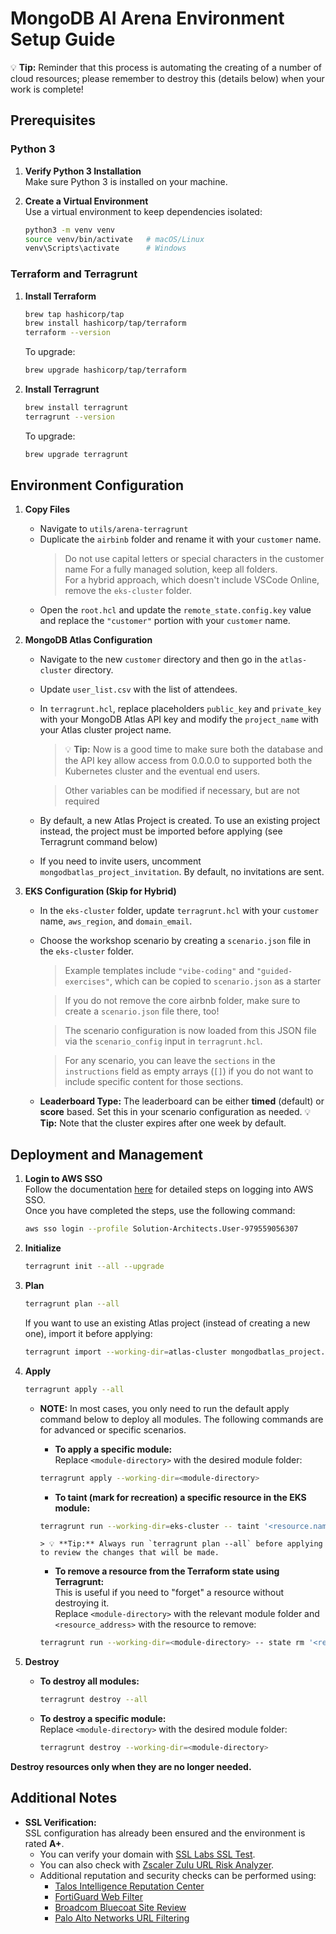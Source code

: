# MongoDB AI Arena Environment Setup Guide

💡 **Tip:** Reminder that this process is automating the creating of a number of cloud resources; please remember to destroy this (details below) when your work is complete!

## Prerequisites

### Python 3
1. **Verify Python 3 Installation**  
   Make sure Python 3 is installed on your machine.

2. **Create a Virtual Environment**  
   Use a virtual environment to keep dependencies isolated:
   ```bash
   python3 -m venv venv
   source venv/bin/activate   # macOS/Linux
   venv\Scripts\activate      # Windows
   ```

### Terraform and Terragrunt
1. **Install Terraform**  
   ```bash
   brew tap hashicorp/tap
   brew install hashicorp/tap/terraform
   terraform --version
   ```
   To upgrade:
   ```bash
   brew upgrade hashicorp/tap/terraform
   ```

2. **Install Terragrunt**  
   ```bash
   brew install terragrunt
   terragrunt --version
   ```
   To upgrade:
   ```bash
   brew upgrade terragrunt
   ```

## Environment Configuration

1. **Copy Files**  
   - Navigate to `utils/arena-terragrunt`
   - Duplicate the `airbinb` folder and rename it with your `customer` name.
      > Do not use capital letters or special characters in the customer name
      > For a fully managed solution, keep all folders.  
      > For a hybrid approach, which doesn't include VSCode Online, remove the `eks-cluster` folder.
   - Open the `root.hcl` and update the `remote_state.config.key` value and replace the `"customer"` portion with your `customer` name.

2. **MongoDB Atlas Configuration**  
   - Navigate to the new `customer` directory and then go in the `atlas-cluster` directory.
   - Update `user_list.csv` with the list of attendees.  
   - In `terragrunt.hcl`, replace placeholders `public_key` and `private_key` with your MongoDB Atlas API key and modify the `project_name` with your Atlas cluster project name.
      > 💡 **Tip:** Now is a good time to make sure both the database and the API key allow access from 0.0.0.0 to supported both the Kubernetes cluster and the eventual end users.

      > Other variables can be modified if necessary, but are not required
   - By default, a new Atlas Project is created. To use an existing project instead, the project must be imported before applying (see Terragrunt command below)
   - If you need to invite users, uncomment `mongodbatlas_project_invitation`. By default, no invitations are sent.

3. **EKS Configuration (Skip for Hybrid)**  
   - In the `eks-cluster` folder, update `terragrunt.hcl` with your `customer` name, `aws_region`, and `domain_email`.  
   - Choose the workshop scenario by creating a `scenario.json` file in the `eks-cluster` folder.  
      > Example templates include `"vibe-coding"` and `"guided-exercises"`, which can be copied to `scenario.json` as a starter
      
      > If you do not remove the core airbnb folder, make sure to create a `scenario.json` file there, too!
      
      > The scenario configuration is now loaded from this JSON file via the `scenario_config` input in `terragrunt.hcl`.
      
      > For any scenario, you can leave the `sections` in the `instructions` field as empty arrays (`[]`) if you do not want to include specific content for those sections.
   - **Leaderboard Type:** The leaderboard can be either **timed** (default) or **score** based. Set this in your scenario configuration as needed.
   💡 **Tip:** Note that the cluster expires after one week by default.

## Deployment and Management

1. **Login to AWS SSO**  
   Follow the documentation [here](https://wiki.corp.mongodb.com/pages/viewpage.action?pageId=109642642&spaceKey=10GEN&title=SA%2BAWS%2BAccess%2B-%2BUpdated%2BNov%2B2020) for detailed steps on logging into AWS SSO.  
   Once you have completed the steps, use the following command:
   ```bash
   aws sso login --profile Solution-Architects.User-979559056307
   ```

2. **Initialize**  
   ```bash
   terragrunt init --all --upgrade
   ```

3. **Plan**  
   ```bash
   terragrunt plan --all
   ```

   If you want to use an existing Atlas project (instead of creating a new one), import it before applying:
   ```bash
   terragrunt import --working-dir=atlas-cluster mongodbatlas_project.project <project_id>
   ```

4. **Apply**  
   ```bash
   terragrunt apply --all
   ```

   - **NOTE:** In most cases, you only need to run the default apply command below to deploy all modules.  The following commands are for advanced or specific scenarios.

      - **To apply a specific module:**  
      Replace `<module-directory>` with the desired module folder:
      ```bash
      terragrunt apply --working-dir=<module-directory>
      ```

      - **To taint (mark for recreation) a specific resource in the EKS module:**
      ```bash
      terragrunt run --working-dir=eks-cluster -- taint '<resource.name>'
      ```

         > 💡 **Tip:** Always run `terragrunt plan --all` before applying to review the changes that will be made.

      - **To remove a resource from the Terraform state using Terragrunt:**  
      This is useful if you need to "forget" a resource without destroying it.  
      Replace `<module-directory>` with the relevant module folder and `<resource_address>` with the resource to remove:
      ```bash
      terragrunt run --working-dir=<module-directory> -- state rm '<resource_address>'
      ```

5. **Destroy**  
   - **To destroy all modules:**  
     ```bash
     terragrunt destroy --all
     ```
   - **To destroy a specific module:**  
     Replace `<module-directory>` with the desired module folder:
     ```bash
     terragrunt destroy --working-dir=<module-directory>
     ```

**Destroy resources only when they are no longer needed.**

## Additional Notes

- **SSL Verification:**  
  SSL configuration has already been ensured and the environment is rated **A+**.
  - You can verify your domain with [SSL Labs SSL Test](https://www.ssllabs.com/ssltest/analyze.html).
  - You can also check with [Zscaler Zulu URL Risk Analyzer](https://zulu.zscaler.com/).
  - Additional reputation and security checks can be performed using:
    - [Talos Intelligence Reputation Center](https://talosintelligence.com/reputation_center/)  
    - [FortiGuard Web Filter](https://www.fortiguard.com/webfilter)  
    - [Broadcom Bluecoat Site Review](https://sitereview.bluecoat.com/)
    - [Palo Alto Networks URL Filtering](https://urlfiltering.paloaltonetworks.com/)
